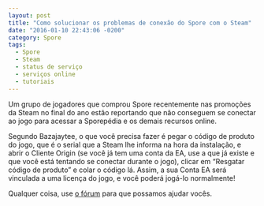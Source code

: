 ```yaml
---
layout: post
title: "Como solucionar os problemas de conexão do Spore com o Steam"
date: "2016-01-10 22:43:06 -0200"
category: Spore
tags:
  - Spore
  - Steam
  - status de serviço
  - serviços online
  - tutoriais
---
```


Um grupo de jogadores que comprou Spore recentemente nas promoções da Steam no final do ano estão reportando que não conseguem se conectar ao jogo para acessar a Sporepédia e os demais recursos online.

Segundo Bazajaytee, o que você precisa fazer é pegar o código de produto do jogo, que é o serial que a Steam lhe informa na hora da instalação, e abrir o Cliente Origin (se você já tem uma conta da EA, use a que já existe e que você está tentando se conectar durante o jogo), clicar em “Resgatar código de produto” e colar o código lá. Assim, a sua Conta EA será vinculada a uma licença do jogo, e você poderá jogá-lo normalmente!

Qualquer coisa, use [o fórum](https://esporo.net/forum/) para que possamos ajudar vocês.
